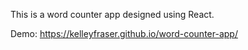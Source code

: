 This is a word counter app designed using React.

Demo: https://kelleyfraser.github.io/word-counter-app/